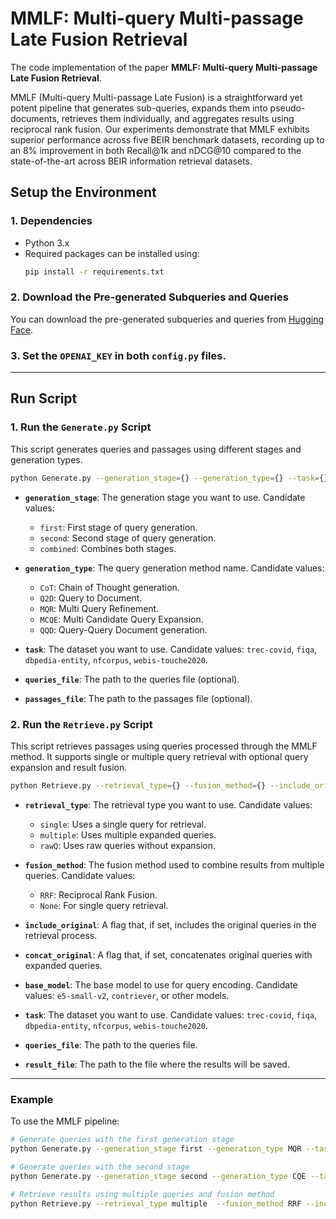 
# MMLF: Multi-query Multi-passage Late Fusion Retrieval

The code implementation of the paper **MMLF: Multi-query Multi-passage Late Fusion Retrieval**.  
  
MMLF (Multi-query Multi-passage Late Fusion) is a straightforward yet potent pipeline that generates sub-queries, expands them into pseudo-documents, retrieves them individually, and aggregates results using reciprocal rank fusion. Our experiments demonstrate that MMLF exhibits superior performance across five BEIR benchmark datasets, recording up to an 8% improvement in both Recall@1k and nDCG@10 compared to the state-of-the-art across BEIR information retrieval datasets.

## Setup the Environment

### 1. Dependencies

- Python 3.x
- Required packages can be installed using:
  ```bash
  pip install -r requirements.txt
  ```

### 2. Download the Pre-generated Subqueries and Queries

You can download the pre-generated subqueries and queries from [Hugging Face](https://huggingface.co/datasets/yvonne90190/MMLF_Generated_Results/tree/main).

### 3. Set the `OPENAI_KEY` in both `config.py` files.

---

## Run Script

### 1. Run the `Generate.py` Script

This script generates queries and passages using different stages and generation types.

```bash
python Generate.py --generation_stage={} --generation_type={} --task={} --queries_file={} --passages_file={}
```

- **`generation_stage`**: The generation stage you want to use. Candidate values:
  - `first`: First stage of query generation.
  - `second`: Second stage of query generation.
  - `combined`: Combines both stages.
  
- **`generation_type`**: The query generation method name. Candidate values:
  - `CoT`: Chain of Thought generation.
  - `Q2D`: Query to Document.
  - `MQR`: Multi Query Refinement.
  - `MCQE`: Multi Candidate Query Expansion.
  - `QQD`: Query-Query Document generation.
  
- **`task`**: The dataset you want to use. Candidate values: `trec-covid`, `fiqa`, `dbpedia-entity`, `nfcorpus`, `webis-touche2020`.
  
- **`queries_file`**: The path to the queries file (optional).
  
- **`passages_file`**: The path to the passages file (optional).

### 2. Run the `Retrieve.py` Script

This script retrieves passages using queries processed through the MMLF method. It supports single or multiple query retrieval with optional query expansion and result fusion.

```bash
python Retrieve.py --retrieval_type={} --fusion_method={} --include_original --concat_original --base_model={} --task={} --queries_file={} --result_file={}
```

- **`retrieval_type`**: The retrieval type you want to use. Candidate values:
  - `single`: Uses a single query for retrieval.
  - `multiple`: Uses multiple expanded queries.
  - `rawQ`: Uses raw queries without expansion.
  
- **`fusion_method`**: The fusion method used to combine results from multiple queries. Candidate values:
  - `RRF`: Reciprocal Rank Fusion.
  - `None`: For single query retrieval.
  
- **`include_original`**: A flag that, if set, includes the original queries in the retrieval process.
  
- **`concat_original`**: A flag that, if set, concatenates original queries with expanded queries.
  
- **`base_model`**: The base model to use for query encoding. Candidate values: `e5-small-v2`, `contriever`, or other models.
  
- **`task`**: The dataset you want to use. Candidate values: `trec-covid`, `fiqa`, `dbpedia-entity`, `nfcorpus`, `webis-touche2020`.
  
- **`queries_file`**: The path to the queries file.
  
- **`result_file`**: The path to the file where the results will be saved.

---

### Example

To use the MMLF pipeline:

```bash
# Generate queries with the first generation stage
python Generate.py --generation_stage first --generation_type MQR --task "$task_type" --queries_file "your_queries_file"

# Generate queries with the second stage
python Generate.py --generation_stage second --generation_type CQE --task "$task_type" --queries_file "your_queries_file" --passages_file "your_passages_file"

# Retrieve results using multiple queries and fusion method
python Retrieve.py --retrieval_type multiple  --fusion_method RRF --include_original --base_model "$base_model" --task "$task_type" --queries_file "your_passages_file" --result_file "your_result_file"
```
